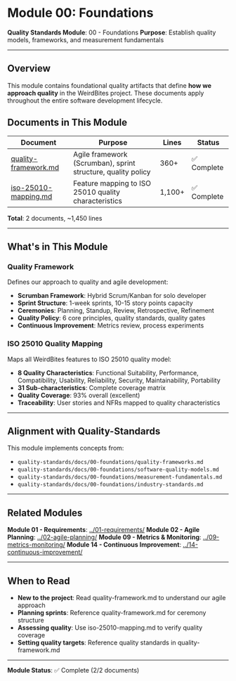 # Module 00: Foundations

**Quality Standards Module**: 00 - Foundations
**Purpose**: Establish quality models, frameworks, and measurement fundamentals

---

## Overview

This module contains foundational quality artifacts that define **how we approach quality** in the WeirdBites project. These documents apply throughout the entire software development lifecycle.

## Documents in This Module

| Document                                     | Purpose                                                      | Lines  | Status      |
| -------------------------------------------- | ------------------------------------------------------------ | ------ | ----------- |
| [quality-framework.md](quality-framework.md) | Agile framework (Scrumban), sprint structure, quality policy | 360+   | ✅ Complete |
| [iso-25010-mapping.md](iso-25010-mapping.md) | Feature mapping to ISO 25010 quality characteristics         | 1,100+ | ✅ Complete |

**Total**: 2 documents, ~1,450 lines

---

## What's in This Module

### Quality Framework

Defines our approach to quality and agile development:

- **Scrumban Framework**: Hybrid Scrum/Kanban for solo developer
- **Sprint Structure**: 1-week sprints, 10-15 story points capacity
- **Ceremonies**: Planning, Standup, Review, Retrospective, Refinement
- **Quality Policy**: 6 core principles, quality standards, quality gates
- **Continuous Improvement**: Metrics review, process experiments

### ISO 25010 Quality Mapping

Maps all WeirdBites features to ISO 25010 quality model:

- **8 Quality Characteristics**: Functional Suitability, Performance, Compatibility, Usability, Reliability, Security, Maintainability, Portability
- **31 Sub-characteristics**: Complete coverage matrix
- **Quality Coverage**: 93% overall (excellent)
- **Traceability**: User stories and NFRs mapped to quality characteristics

---

## Alignment with Quality-Standards

This module implements concepts from:

- `quality-standards/docs/00-foundations/quality-frameworks.md`
- `quality-standards/docs/00-foundations/software-quality-models.md`
- `quality-standards/docs/00-foundations/measurement-fundamentals.md`
- `quality-standards/docs/00-foundations/industry-standards.md`

---

## Related Modules

**Module 01 - Requirements**: [../01-requirements/](../01-requirements/)
**Module 02 - Agile Planning**: [../02-agile-planning/](../02-agile-planning/)
**Module 09 - Metrics & Monitoring**: [../09-metrics-monitoring/](../09-metrics-monitoring/)
**Module 14 - Continuous Improvement**: [../14-continuous-improvement/](../14-continuous-improvement/)

---

## When to Read

- **New to the project**: Read quality-framework.md to understand our agile approach
- **Planning sprints**: Reference quality-framework.md for ceremony structure
- **Assessing quality**: Use iso-25010-mapping.md to verify quality coverage
- **Setting quality targets**: Reference quality standards in quality-framework.md

---

**Module Status**: ✅ Complete (2/2 documents)
